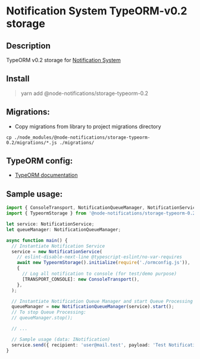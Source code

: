# Notification System TypeORM-v0.2 storage

## Description

TypeORM v0.2 storage for [Notification System](https://www.npmjs.com/package/@node-notifications/core)

## Install

> yarn add @node-notifications/storage-typeorm-0.2

## Migrations:

- Copy migrations from library to project migrations directory

``` cp ./node_modules/@node-notifications/storage-typeorm-0.2/migrations/*.js ./migrations/ ```

## TypeORM config:

- [TypeORM documentation](https://typeorm.biunav.com/en/using-ormconfig.html#creating-a-new-connection-from-the-configuration-file)

## Sample usage:

```typescript
import { ConsoleTransport, NotificationQueueManager, NotificationService, TRANSPORT_CONSOLE } from '@node-notifications/core';
import { TypeormStorage } from '@node-notifications/storage-typeorm-0.2';

let service: NotificationService;
let queueManager: NotificationQueueManager;

async function main() {
  // Instantiate Notification Service
  service = new NotificationService(
    // eslint-disable-next-line @typescript-eslint/no-var-requires
    await new TypeormStorage().initialize(require('./ormconfig.js')),
    {
      // Log all notification to console (for test/demo purpose)
      [TRANSPORT_CONSOLE]: new ConsoleTransport(),
    },
  );

  // Instantiate Notification Queue Manager and start Queue Processing
  queueManager = new NotificationQueueManager(service).start();
  // To stop Queue Processing:
  // queueManager.stop();

  // ...

  // Sample usage (data: INotification)
  service.send({ recipient: 'user@mail.test', payload: 'Test Notification', transports: [TRANSPORT_CONSOLE] }).then();
}
```
